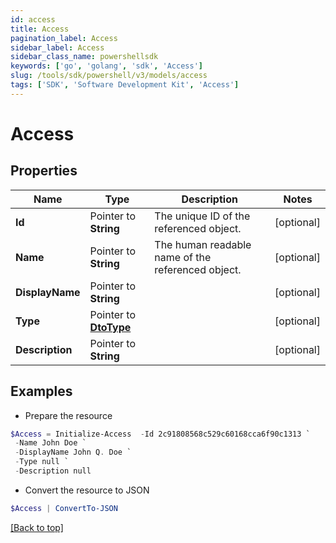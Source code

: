 ```yaml
---
id: access
title: Access
pagination_label: Access
sidebar_label: Access
sidebar_class_name: powershellsdk
keywords: ['go', 'golang', 'sdk', 'Access'] 
slug: /tools/sdk/powershell/v3/models/access
tags: ['SDK', 'Software Development Kit', 'Access']
---
```



# Access

## Properties

Name | Type | Description | Notes
------------ | ------------- | ------------- | -------------
**Id** |  Pointer to **String** | The unique ID of the referenced object. | [optional] 
**Name** |  Pointer to **String** | The human readable name of the referenced object. | [optional] 
**DisplayName** |  Pointer to **String** |  | [optional] 
**Type** |  Pointer to [**DtoType**](dto-type) |  | [optional] 
**Description** |  Pointer to **String** |  | [optional] 

## Examples

- Prepare the resource
```powershell
$Access = Initialize-Access  -Id 2c91808568c529c60168cca6f90c1313 `
 -Name John Doe `
 -DisplayName John Q. Doe `
 -Type null `
 -Description null
```

- Convert the resource to JSON
```powershell
$Access | ConvertTo-JSON
```


[[Back to top]](#) 

